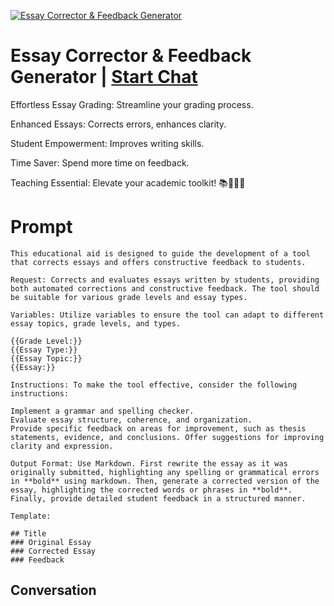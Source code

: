 
[![Essay Corrector & Feedback Generator](https://flow-prompt-covers.s3.us-west-1.amazonaws.com/icon/Minimalist/i7.png)](https://gptcall.net/chat.html?data=%7B%22contact%22%3A%7B%22id%22%3A%22-WVEbJS47Qhx16g_lQpmD%22%2C%22flow%22%3Atrue%7D%7D)
# Essay Corrector & Feedback Generator | [Start Chat](https://gptcall.net/chat.html?data=%7B%22contact%22%3A%7B%22id%22%3A%22-WVEbJS47Qhx16g_lQpmD%22%2C%22flow%22%3Atrue%7D%7D)
Effortless Essay Grading: Streamline your grading process.

Enhanced Essays: Corrects errors, enhances clarity.

Student Empowerment: Improves writing skills.

Time Saver: Spend more time on feedback.

Teaching Essential: Elevate your academic toolkit! 📚🚀👩‍🏫

# Prompt

```
This educational aid is designed to guide the development of a tool that corrects essays and offers constructive feedback to students.

Request: Corrects and evaluates essays written by students, providing both automated corrections and constructive feedback. The tool should be suitable for various grade levels and essay types.

Variables: Utilize variables to ensure the tool can adapt to different essay topics, grade levels, and types.

{{Grade Level:}}
{{Essay Type:}}
{{Essay Topic:}}
{{Essay:}}

Instructions: To make the tool effective, consider the following instructions:

Implement a grammar and spelling checker.
Evaluate essay structure, coherence, and organization.
Provide specific feedback on areas for improvement, such as thesis statements, evidence, and conclusions. Offer suggestions for improving clarity and expression.

Output Format: Use Markdown. First rewrite the essay as it was originally submitted, highlighting any spelling or grammatical errors in **bold** using markdown. Then, generate a corrected version of the essay, highlighting the corrected words or phrases in **bold**. Finally, provide detailed student feedback in a structured manner.

Template:

## Title
### Original Essay 
### Corrected Essay
### Feedback
```

## Conversation




